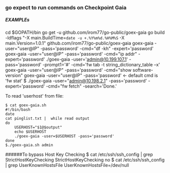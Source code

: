 ### go expect to run commands on Checkpoint Gaia

##### EXAMPLEs
cd $GOPATH/bin
go get -u github.com/irom77/go-public/goex-gaia
go build -ldflags "-X main.BuildTime=`date -u +.%Y%m%d.%H%M%S` -X main.Version=1.0.1" github.com/irom77/go-public/goex-gaia
goex-gaia -user="user@IP" -pass='password' -cmd="df -kh" -expert='password'
goex-gaia -user="user@IP" -pass='password' -cmd="ip addr" -expert='password'
./goex-gaia -user='admin@10.199.107.1' -pass='password' -prompt1='#' -cmd='fw tab -t string_dictionary_table –x'
goex-gaia -user="user@IP" -pass='password' -cmd="show software-version" 
goex-gaia -user="user@IP" -pass='password' <- default cmd is 'fw stat'
$ ./goex-gaia -user="admin@10.198.2.1" -pass='password' -expert='password' -cmd="fw fetch" -search='Done.'


To read 'userhost' from file: 
```
$ cat goex-gaia.sh
#!/bin/bash
date
cat pinglist.txt |  while read output
do
    USERHOST="$1@$output"
    echo $USERHOST
    ./goex-gaia -user=$USERHOST -pass='password'
done
$./goex-gaia.sh admin
```


######To bypass Host Key Checking
	$ cat /etc/ssh/ssh_config | grep StrictHostKeyChecking
	StrictHostKeyChecking no
	$ cat /etc/ssh/ssh_config | grep UserKnownHostsFile
	UserKnownHostsFile=/dev/null
	 